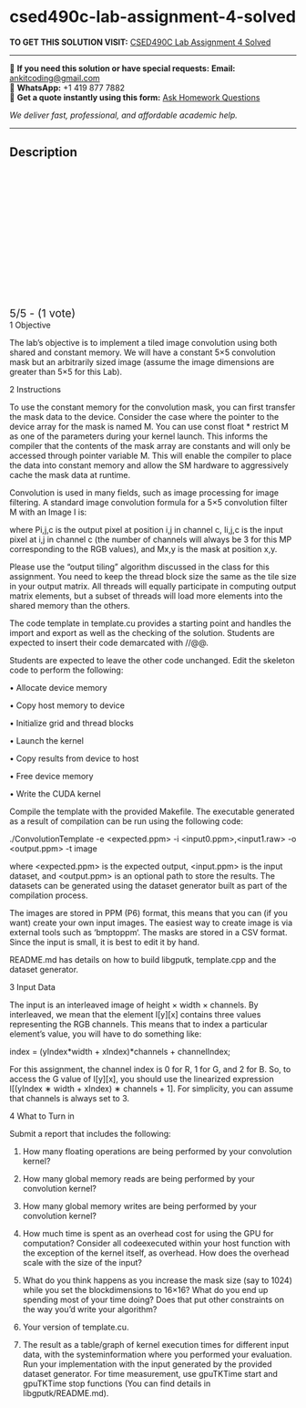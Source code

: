 # csed490c-lab-assignment-4-solved
**TO GET THIS SOLUTION VISIT:** [CSED490C Lab Assignment 4 Solved](https://www.ankitcodinghub.com/product/csed490c-solved-3/)


---

📩 **If you need this solution or have special requests:** **Email:** ankitcoding@gmail.com  
📱 **WhatsApp:** +1 419 877 7882  
📄 **Get a quote instantly using this form:** [Ask Homework Questions](https://www.ankitcodinghub.com/services/ask-homework-questions/)

*We deliver fast, professional, and affordable academic help.*

---

<h2>Description</h2>



<div class="kk-star-ratings kksr-auto kksr-align-center kksr-valign-top" data-payload="{&quot;align&quot;:&quot;center&quot;,&quot;id&quot;:&quot;115719&quot;,&quot;slug&quot;:&quot;default&quot;,&quot;valign&quot;:&quot;top&quot;,&quot;ignore&quot;:&quot;&quot;,&quot;reference&quot;:&quot;auto&quot;,&quot;class&quot;:&quot;&quot;,&quot;count&quot;:&quot;1&quot;,&quot;legendonly&quot;:&quot;&quot;,&quot;readonly&quot;:&quot;&quot;,&quot;score&quot;:&quot;5&quot;,&quot;starsonly&quot;:&quot;&quot;,&quot;best&quot;:&quot;5&quot;,&quot;gap&quot;:&quot;4&quot;,&quot;greet&quot;:&quot;Rate this product&quot;,&quot;legend&quot;:&quot;5\/5 - (1 vote)&quot;,&quot;size&quot;:&quot;24&quot;,&quot;title&quot;:&quot;CSED490C Lab Assignment 4 Solved&quot;,&quot;width&quot;:&quot;138&quot;,&quot;_legend&quot;:&quot;{score}\/{best} - ({count} {votes})&quot;,&quot;font_factor&quot;:&quot;1.25&quot;}">

<div class="kksr-stars">

<div class="kksr-stars-inactive">
            <div class="kksr-star" data-star="1" style="padding-right: 4px">


<div class="kksr-icon" style="width: 24px; height: 24px;"></div>
        </div>
            <div class="kksr-star" data-star="2" style="padding-right: 4px">


<div class="kksr-icon" style="width: 24px; height: 24px;"></div>
        </div>
            <div class="kksr-star" data-star="3" style="padding-right: 4px">


<div class="kksr-icon" style="width: 24px; height: 24px;"></div>
        </div>
            <div class="kksr-star" data-star="4" style="padding-right: 4px">


<div class="kksr-icon" style="width: 24px; height: 24px;"></div>
        </div>
            <div class="kksr-star" data-star="5" style="padding-right: 4px">


<div class="kksr-icon" style="width: 24px; height: 24px;"></div>
        </div>
    </div>

<div class="kksr-stars-active" style="width: 138px;">
            <div class="kksr-star" style="padding-right: 4px">


<div class="kksr-icon" style="width: 24px; height: 24px;"></div>
        </div>
            <div class="kksr-star" style="padding-right: 4px">


<div class="kksr-icon" style="width: 24px; height: 24px;"></div>
        </div>
            <div class="kksr-star" style="padding-right: 4px">


<div class="kksr-icon" style="width: 24px; height: 24px;"></div>
        </div>
            <div class="kksr-star" style="padding-right: 4px">


<div class="kksr-icon" style="width: 24px; height: 24px;"></div>
        </div>
            <div class="kksr-star" style="padding-right: 4px">


<div class="kksr-icon" style="width: 24px; height: 24px;"></div>
        </div>
    </div>
</div>


<div class="kksr-legend" style="font-size: 19.2px;">
            5/5 - (1 vote)    </div>
    </div>
1 Objective

The lab’s objective is to implement a tiled image convolution using both shared and constant memory. We will have a constant 5×5 convolution mask but an arbitrarily sized image (assume the image dimensions are greater than 5×5 for this Lab).

2 Instructions

To use the constant memory for the convolution mask, you can first transfer the mask data to the device. Consider the case where the pointer to the device array for the mask is named M. You can use const float * restrict M as one of the parameters during your kernel launch. This informs the compiler that the contents of the mask array are constants and will only be accessed through pointer variable M. This will enable the compiler to place the data into constant memory and allow the SM hardware to aggressively cache the mask data at runtime.

Convolution is used in many fields, such as image processing for image filtering. A standard image convolution formula for a 5×5 convolution filter M with an Image I is:

where Pi,j,c is the output pixel at position i,j in channel c, Ii,j,c is the input pixel at i,j in channel c (the number of channels will always be 3 for this MP corresponding to the RGB values), and Mx,y is the mask at position x,y.

Please use the “output tiling” algorithm discussed in the class for this assignment. You need to keep the thread block size the same as the tile size in your output matrix. All threads will equally participate in computing output matrix elements, but a subset of threads will load more elements into the shared memory than the others.

The code template in template.cu provides a starting point and handles the import and export as well as the checking of the solution. Students are expected to insert their code demarcated with //@@.

Students are expected to leave the other code unchanged. Edit the skeleton code to perform the following:

• Allocate device memory

• Copy host memory to device

• Initialize grid and thread blocks

• Launch the kernel

• Copy results from device to host

• Free device memory

• Write the CUDA kernel

Compile the template with the provided Makefile. The executable generated as a result of compilation can be run using the following code:

./ConvolutionTemplate -e &lt;expected.ppm&gt; -i &lt;input0.ppm&gt;,&lt;input1.raw&gt; -o &lt;output.ppm&gt; -t image

where &lt;expected.ppm&gt; is the expected output, &lt;input.ppm&gt; is the input dataset, and &lt;output.ppm&gt; is an optional path to store the results. The datasets can be generated using the dataset generator built as part of the compilation process.

The images are stored in PPM (P6) format, this means that you can (if you want) create your own input images. The easiest way to create image is via external tools such as ‘bmptoppm‘. The masks are stored in a CSV format. Since the input is small, it is best to edit it by hand.

README.md has details on how to build libgputk, template.cpp and the dataset generator.

3 Input Data

The input is an interleaved image of height × width × channels. By interleaved, we mean that the element I[y][x] contains three values representing the RGB channels. This means that to index a particular element’s value, you will have to do something like:

index = (yIndex*width + xIndex)*channels + channelIndex;

For this assignment, the channel index is 0 for R, 1 for G, and 2 for B. So, to access the G value of I[y][x], you should use the linearized expression I[(yIndex ∗ width + xIndex) ∗ channels + 1]. For simplicity, you can assume that channels is always set to 3.

4 What to Turn in

Submit a report that includes the following:

1. How many floating operations are being performed by your convolution kernel?

2. How many global memory reads are being performed by your convolution kernel?

3. How many global memory writes are being performed by your convolution kernel?

4. How much time is spent as an overhead cost for using the GPU for computation? Consider all codeexecuted within your host function with the exception of the kernel itself, as overhead. How does the overhead scale with the size of the input?

5. What do you think happens as you increase the mask size (say to 1024) while you set the blockdimensions to 16×16? What do you end up spending most of your time doing? Does that put other constraints on the way you’d write your algorithm?

6. Your version of template.cu.

7. The result as a table/graph of kernel execution times for different input data, with the systeminformation where you performed your evaluation. Run your implementation with the input generated by the provided dataset generator. For time measurement, use gpuTKTime start and gpuTKTime stop functions (You can find details in libgputk/README.md).
